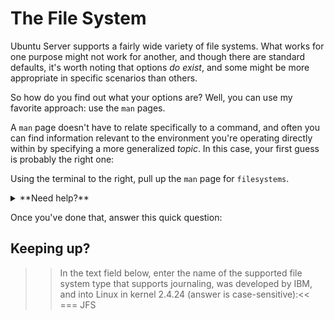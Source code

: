 
# The File System

Ubuntu Server supports a fairly wide variety of file systems. What works for one purpose might not work for another, and though there are standard defaults, it's worth noting that options _do exist_, and some might be more appropriate in specific scenarios than others.

So how do you find out what your options are? Well, you can use my favorite approach: use the `man` pages.

A `man` page doesn't have to relate specifically to a command, and often you can find information relevant to the environment you're operating directly within by specifying a more generalized _topic_. In this case, your first guess is probably the right one:

Using the terminal to the right, pull up the `man` page for `filesystems`.

<details>
  <summary>**Need help?**</summary>
  If you're having trouble figuring it out, the command you're looking for is as simple as running: <br />
  `man filesystems`{{execute}} <br />
  Click the command shown above, and we'll execute this for you.
</details>

Once you've done that, answer this quick question:

## Keeping up?

>>In the text field below, enter the name of the supported file system type that supports journaling, was developed by IBM, and into Linux in kernel 2.4.24 (answer is case-sensitive):<<
=== JFS